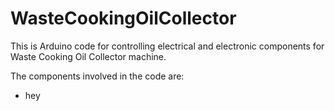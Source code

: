 # WasteCookingOilCollector
This is Arduino code for controlling electrical and electronic components for Waste Cooking Oil Collector machine.

The components involved in the code are:
* hey

